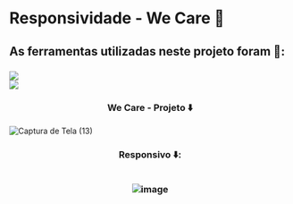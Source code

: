 <h1>Responsividade - We Care 🐶</h1>

<h2>As ferramentas utilizadas neste projeto foram 🔽:</h2>

<h3>
<img src="https://img.shields.io/badge/HTML5-E34F26?style=for-the-badge&logo=html5&logoColor=white"> 
  <br>
<img src="https://img.shields.io/badge/CSS3-1572B6?style=for-the-badge&logo=css3&logoColor=white">
</h3>

<h3 align=center>We Care - Projeto ⬇️</h3>
 
![Captura de Tela (13)](https://github.com/IgorDias07/we-care-projeto-responsivo/assets/155583244/373681ef-a799-430d-8c64-e3a8edcce9ed)


<h3 align=center>Responsivo ⬇️:
  <br> 
  <br>

![image](https://github.com/IgorDias07/we-care-projeto-responsivo/assets/155583244/6bfae26a-334b-434b-9372-5e313d846c42)

</h3>
